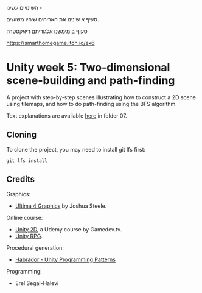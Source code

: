 השינויים עשינו - 

סעיף א שינינו את האריחים שיהיו משושים.

סעיף ב מימשנו אלגוריתם דיאקסטרה

https://smarthomegame.itch.io/ex6


# Unity week 5: Two-dimensional scene-building and path-finding

A project with step-by-step scenes illustrating how to construct a 2D scene using tilemaps,
and how to do path-finding using the BFS algorithm.

Text explanations are available 
[here](https://github.com/gamedev-at-ariel/gamedev-5782) in folder 07.

## Cloning
To clone the project, you may need to install git lfs first:

    git lfs install 


## Credits

Graphics:
* [Ultima 4 Graphics](https://github.com/jahshuwaa/u4graphics) by Joshua Steele.

Online course:
* [Unity 2D](https://www.udemy.com/course/unitycourse/learn/lecture/10246496), a Udemy course by Gamedev.tv.
* [Unity RPG](https://www.gamedev.tv/p/unity-rpg/?product_id=1503859&coupon_code=JOINUS).

Procedural generation:
* [Habrador - Unity Programming Patterns](https://github.com/Habrador/Unity-Programming-Patterns#7-double-buffer)

Programming:
* Erel Segal-Halevi
